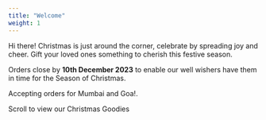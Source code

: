 ```yaml
---
title: "Welcome"
weight: 1
---
```


Hi there!
Christmas is just around the corner, celebrate by spreading joy and cheer. Gift your loved ones something to cherish this festive season. 

Orders close by __10th December 2023__ to enable our well wishers have them in time for the Season of Christmas. 

Accepting orders for Mumbai and Goa!.

Scroll to view our Christmas Goodies 


